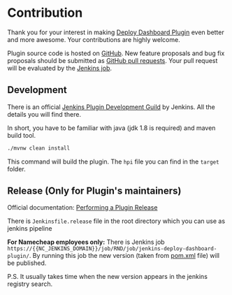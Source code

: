 # Contribution
Thank you for your interest in making [Deploy Dashboard Plugin](https://github.com/jenkinsci/deploy-dashboard-plugin) even better and more awesome. Your contributions are highly welcome.

Plugin source code is hosted on [GitHub](https://github.com/jenkinsci/deploy-dashboard-plugin). New feature proposals and bug fix proposals should be submitted as [GitHub pull requests](https://help.github.com/en/github/collaborating-with-issues-and-pull-requests/creating-a-pull-request). Your pull request will be evaluated by the [Jenkins job](https://jenkins.devops.namecheap.net/job/RND/job/jenkins-deploy-dashboard-plugin/).


## Development

There is an official [Jenkins Plugin Development Guild](https://wiki.jenkins.io/display/JENKINS/Plugin+tutorial) by Jenkins. All the details you will find there.

In short, you have to be familiar with java (jdk 1.8 is required) and maven build tool.

```bash
./mvnw clean install
```
This command will build the plugin. The `hpi` file you can find in the `target` folder.

## Release (Only for Plugin's maintainers)

Official documentation: [Performing a Plugin Release](https://jenkins.io/doc/developer/publishing/releasing/)

There is `Jenkinsfile.release` file in the root directory which you can use as jenkins pipeline

**For Namecheap employees only:** There is Jenkins job `https://{{NC_JENKINS_DOMAIN}}/job/RND/job/jenkins-deploy-dashboard-plugin/`.
By running this job the new version (taken from [pom.xml](pom.xml) file) will be published.

P.S. It usually takes time when the new version appears in the jenkins registry search.